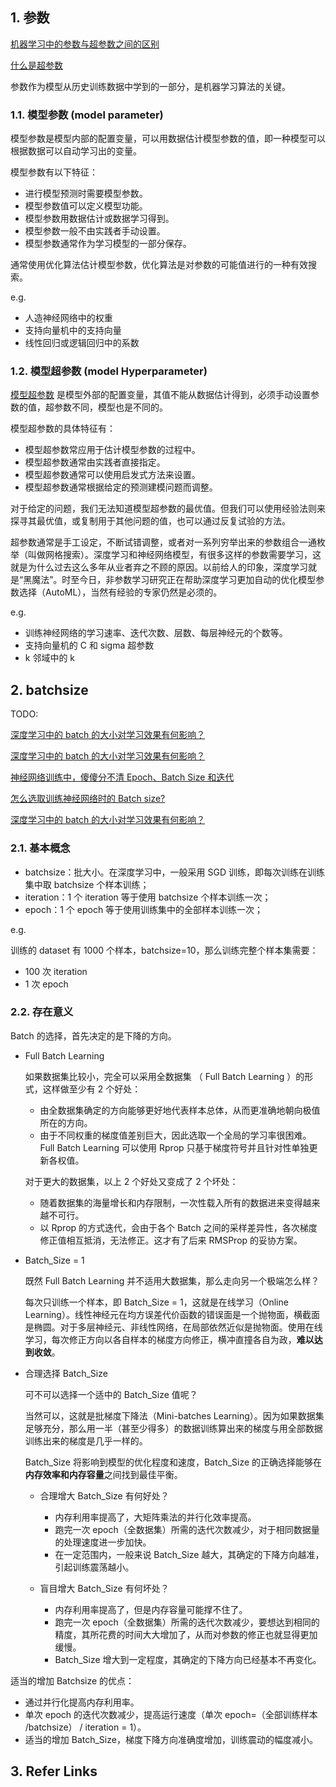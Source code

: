 
## 1. 参数

[机器学习中的参数与超参数之间的区别](https://blog.csdn.net/shenxiaoming77/article/details/76849929)

[什么是超参数](https://blog.csdn.net/xiewenbo/article/details/51585054)

参数作为模型从历史训练数据中学到的一部分，是机器学习算法的关键。

### 1.1. 模型参数 (model parameter)

模型参数是模型内部的配置变量，可以用数据估计模型参数的值，即一种模型可以根据数据可以自动学习出的变量。

模型参数有以下特征：
- 进行模型预测时需要模型参数。
- 模型参数值可以定义模型功能。
- 模型参数用数据估计或数据学习得到。
- 模型参数一般不由实践者手动设置。
- 模型参数通常作为学习模型的一部分保存。

通常使用优化算法估计模型参数，优化算法是对参数的可能值进行的一种有效搜索。

e.g.
- 人造神经网络中的权重
- 支持向量机中的支持向量
- 线性回归或逻辑回归中的系数

### 1.2. 模型超参数 (model Hyperparameter)

[模型超参数](https://en.wikipedia.org/wiki/Hyperparameter) 是模型外部的配置变量，其值不能从数据估计得到，必须手动设置参数的值，超参数不同，模型也是不同的。

模型超参数的具体特征有：
- 模型超参数常应用于估计模型参数的过程中。
- 模型超参数通常由实践者直接指定。
- 模型超参数通常可以使用启发式方法来设置。
- 模型超参数通常根据给定的预测建模问题而调整。

对于给定的问题，我们无法知道模型超参数的最优值。但我们可以使用经验法则来探寻其最优值，或复制用于其他问题的值，也可以通过反复试验的方法。

超参数通常是手工设定，不断试错调整，或者对一系列穷举出来的参数组合一通枚举（叫做网格搜索）。深度学习和神经网络模型，有很多这样的参数需要学习，这就是为什么过去这么多年从业者弃之不顾的原因。以前给人的印象，深度学习就是“黑魔法”。时至今日，非参数学习研究正在帮助深度学习更加自动的优化模型参数选择（AutoML），当然有经验的专家仍然是必须的。

e.g.
- 训练神经网络的学习速率、迭代次数、层数、每层神经元的个数等。
- 支持向量机的 C 和 sigma 超参数
- k 邻域中的 k

## 2. batchsize

TODO:

[深度学习中的 batch 的大小对学习效果有何影响？](https://www.zhihu.com/question/32673260/answer/71137399)

[深度学习中的 batch 的大小对学习效果有何影响？](https://www.zhihu.com/question/32673260)

[神经网络训练中，傻傻分不清 Epoch、Batch Size 和迭代](https://www.jiqizhixin.com/articles/2017-09-25-3)

[怎么选取训练神经网络时的 Batch size?](https://www.zhihu.com/question/61607442)

[深度学习中的 batch 的大小对学习效果有何影响？](https://www.zhihu.com/question/32673260/answer/71137399)

### 2.1. 基本概念

- batchsize：批大小。在深度学习中，一般采用 SGD 训练，即每次训练在训练集中取 batchsize 个样本训练；
- iteration：1 个 iteration 等于使用 batchsize 个样本训练一次；
- epoch：1 个 epoch 等于使用训练集中的全部样本训练一次；

e.g.

训练的 dataset 有 1000 个样本，batchsize=10，那么训练完整个样本集需要：
- 100 次 iteration
- 1 次 epoch

### 2.2. 存在意义

Batch 的选择，首先决定的是下降的方向。

- Full Batch Learning

  如果数据集比较小，完全可以采用全数据集 （ Full Batch Learning ）的形式，这样做至少有 2 个好处：
  - 由全数据集确定的方向能够更好地代表样本总体，从而更准确地朝向极值所在的方向。
  - 由于不同权重的梯度值差别巨大，因此选取一个全局的学习率很困难。 Full Batch Learning 可以使用 Rprop 只基于梯度符号并且针对性单独更新各权值。

  对于更大的数据集，以上 2 个好处又变成了 2 个坏处：
  - 随着数据集的海量增长和内存限制，一次性载入所有的数据进来变得越来越不可行。
  - 以 Rprop 的方式迭代，会由于各个 Batch 之间的采样差异性，各次梯度修正值相互抵消，无法修正。这才有了后来 RMSProp 的妥协方案。

- Batch_Size = 1

  既然 Full Batch Learning 并不适用大数据集，那么走向另一个极端怎么样？

  每次只训练一个样本，即 Batch_Size = 1，这就是在线学习（Online Learning）。线性神经元在均方误差代价函数的错误面是一个抛物面，横截面是椭圆。对于多层神经元、非线性网络，在局部依然近似是抛物面。使用在线学习，每次修正方向以各自样本的梯度方向修正，横冲直撞各自为政，**难以达到收敛**。

- 合理选择 Batch_Size

  可不可以选择一个适中的 Batch_Size 值呢？

  当然可以，这就是批梯度下降法（Mini-batches Learning）。因为如果数据集足够充分，那么用一半（甚至少得多）的数据训练算出来的梯度与用全部数据训练出来的梯度是几乎一样的。

  Batch_Size 将影响到模型的优化程度和速度，Batch_Size 的正确选择能够在**内存效率和内存容量**之间找到最佳平衡。

  - 合理增大 Batch_Size 有何好处？
    - 内存利用率提高了，大矩阵乘法的并行化效率提高。
    - 跑完一次 epoch（全数据集）所需的迭代次数减少，对于相同数据量的处理速度进一步加快。
    - 在一定范围内，一般来说 Batch_Size 越大，其确定的下降方向越准，引起训练震荡越小。

  - 盲目增大 Batch_Size 有何坏处？
    - 内存利用率提高了，但是内存容量可能撑不住了。
    - 跑完一次 epoch（全数据集）所需的迭代次数减少，要想达到相同的精度，其所花费的时间大大增加了，从而对参数的修正也就显得更加缓慢。
    - Batch_Size 增大到一定程度，其确定的下降方向已经基本不再变化。

适当的增加 Batchsize 的优点：
- 通过并行化提高内存利用率。
- 单次 epoch 的迭代次数减少，提高运行速度（单次 epoch=（全部训练样本 /batchsize） / iteration = 1）。
- 适当的增加 Batch_Size，梯度下降方向准确度增加，训练震动的幅度减小。

## 3. Refer Links
